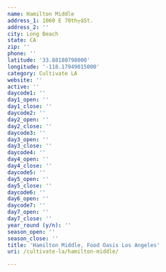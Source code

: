 ```yaml
---
name: Hamilton Middle
address_1: 1060 E 70th┬áSt.
address_2: ''
city: Long Beach
state: CA
zip: ''
phone: ''
latitude: '33.88180798000'
longitude: '-118.17949015000'
category: Cultivate LA
website: ''
active: ''
daycode1: ''
day1_open: ''
day1_close: ''
daycode2: ''
day2_open: ''
day2_close: ''
daycode3: ''
day3_open: ''
day3_close: ''
daycode4: ''
day4_open: ''
day4_close: ''
daycode5: ''
day5_open: ''
day5_close: ''
daycode6: ''
day6_open: ''
daycode7: ''
day7_open: ''
day7_close: ''
year_round (y/n): ''
season_open: ''
season_close: ''
title: 'Hamilton Middle, Food Oasis Los Angeles'
uri: /cultivate-la/hamilton-middle/

---
```

